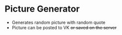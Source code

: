 # Picture Generator

* Generates random picture with random quote
* Picture can be posted to VK <strike>or saved on the server</strike>
